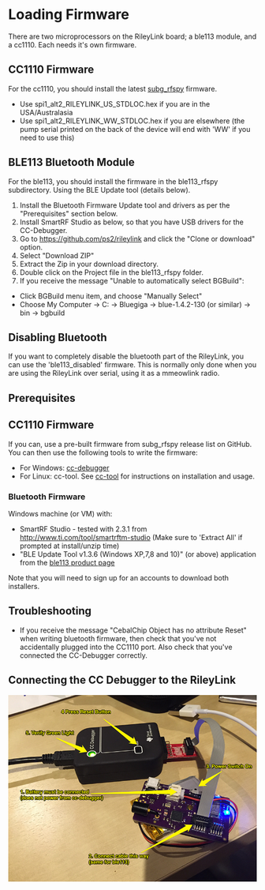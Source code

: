# Loading Firmware

There are two microprocessors on the RileyLink board; a ble113 module, and a cc1110. Each needs it's own firmware.

## CC1110 Firmware

For the cc1110, you should install the latest [subg_rfspy](https://github.com/ps2/subg_rfspy) firmware.

- Use spi1_alt2_RILEYLINK_US_STDLOC.hex if you are in the USA/Australasia
- Use spi1_alt2_RILEYLINK_WW_STDLOC.hex if you are elsewhere (the pump serial printed
    on the back of the device will end with 'WW' if you need to use this)


## BLE113 Bluetooth Module

For the ble113, you should install the firmware in the ble113_rfspy subdirectory.
Using the BLE Update tool (details below).

1. Install the Bluetooth Firmware Update tool and drivers as per the "Prerequisites" section below.
2. Install SmartRF Studio as below, so that you have USB drivers for the CC-Debugger.
3. Go to https://github.com/ps2/rileylink and click the "Clone or download" option.
4. Select "Download ZIP"
5. Extract the Zip in your download directory.
6. Double click on the Project file in the ble113_rfspy folder.
7. If you receive the message "Unable to automatically select BGBuild":
  - Click BGBuild menu item, and choose "Manually Select"
  - Choose My Computer -> C: -> Bluegiga -> blue-1.4.2-130 (or similar) -> bin -> bgbuild

## Disabling Bluetooth

If you want to completely disable the bluetooth part of the RileyLink, you can use the
'ble113_disabled' firmware. This is normally only done when you are using the RileyLink
over serial, using it as a mmeowlink radio.

## Prerequisites

## CC1110 Firmware

If you can, use a pre-built firmware from subg_rfspy release list on GitHub. You can then
use the following tools to write the firmware:

* For Windows: [cc-debugger](http://www.ti.com/tool/cc-debugger)
* For Linux: cc-tool. See [cc-tool](https://github.com/oskarpearson/mmeowlink/wiki/Firmware-install-with-CC-Tool-%28Linux%29) for instructions on installation and usage.

### Bluetooth Firmware

Windows machine (or VM) with:

* SmartRF Studio - tested with 2.3.1 from http://www.ti.com/tool/smartrftm-studio (Make sure to 'Extract All' if prompted at install/unzip time)
* "BLE Update Tool v1.3.6 (Windows XP,7,8 and 10)" (or above) application
from the [ble113 product page](https://www.bluegiga.com/en-US/products/software-bluegiga-bluetooth-smart/)

Note that you will need to sign up for an accounts to download both installers.

## Troubleshooting

- If you receive the message "CebalChip Object has no attribute Reset" when writing
  bluetooth firmware, then check that you've not accidentally plugged into the
  CC1110 port. Also check that you've connected the CC-Debugger correctly.

## Connecting the CC Debugger to the RileyLink

![cc-debugger connection illustration](ccdbg.png)
